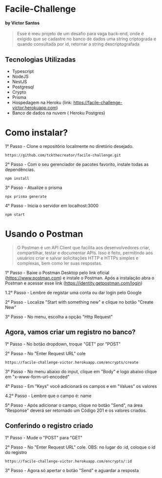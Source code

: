 # Facile-Challenge
#### by Victor Santos

> Esse é meu projeto de um desafio para vaga back-end, onde é exigido que se cadastre no banco de dados uma string criptograda e quando consultada por id, retornar a string descriptografada


## Tecnologias Utilizadas
- Typescript
- NodeJS
- NestJS
- Postgresql
- Crypto
- Prisma
- Hospedagem na Heroku (link: https://facile-challenge-victor.herokuapp.com)
- Banco de dados na nuvem ( Heroku Postgres)

# Como instalar?

1° Passo - Clone o repositório localmente no diretório desejado.
```
https://github.com/tckthecreator/facile-challenge.git
```

2° Passo - Com o seu gerenciador de pacotes favorito, instale todas as dependências.

```
npm install
```

3° Passo - Atualize o prisma
```
npx prisma generate
```

4° Passo - Inicia o servidor em localhost:3000
```
npm start
```


# Usando o Postman 
> O Postman é um API Client que facilita aos desenvolvedores criar, compartilhar, testar e documentar APIs. Isso é feito, permitindo aos usuários criar e salvar solicitações HTTP e HTTPs simples e complexas, bem como ler suas respostas.

1° Passo - Baixe o Postman Desktop pelo link oficial (https://www.postman.com) e instale o Postman. Após a instalação abra o Postman e acessar esse link (https://identity.getpostman.com/login)

1.2° Passo - Lembre de registar uma conta ou dar login pelo Google

2° Passo - Localize "Start with something new" e clique no botão "Create New"

3° Passo - No menu, escolha a opção "Http Request"

## Agora, vamos criar um registro no banco?

1° Passo - No botão dropdown, troque "GET" por "POST"

2° Passo - No "Enter Request URL" cole
```
https://facile-challenge-victor.herokuapp.com/encrypts/create
```

3° Passo - No menu abaixo do input, clique em "Body" e logo abaixo clique em "x-www-form-url-encoded"

4° Passo - Em "Keys" você adicionará os campos e em "Values" os valores

4.2° Passo - Lembre que o campo é: name

5° Passo - Após adicionar  o campo, clique no botão "Send", na área "Response" deverá ser retornado um Código 201 e os valores criados.

## Conferindo o registro criado

1° Passo - Mude o "POST" para "GET"

2° Passo - No "Enter Request URL" cole. OBS: no lugar do :id, coloque o id do registro
```
https://facile-challenge-victor.herokuapp.com/encrypts/:id
```

3° Passo - Agora só apertar o botão "Send" e aguardar a resposta

